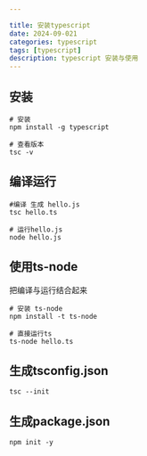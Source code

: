 ```yaml
---

title: 安装typescript
date: 2024-09-021
categories: typescript
tags: [typescript]
description: typescript 安装与使用
---
```


## 安装

```shell
# 安装
npm install -g typescript

# 查看版本
tsc -v  
```



## 编译运行

```shell
#编译 生成 hello.js
tsc hello.ts

# 运行hello.js
node hello.js
```





## 使用ts-node

把编译与运行结合起来

```shell
# 安装 ts-node
npm install -t ts-node

# 直接运行ts
ts-node hello.ts
```



## 生成tsconfig.json

```shell
tsc --init
```



## 生成package.json

```shell
npm init -y
```

